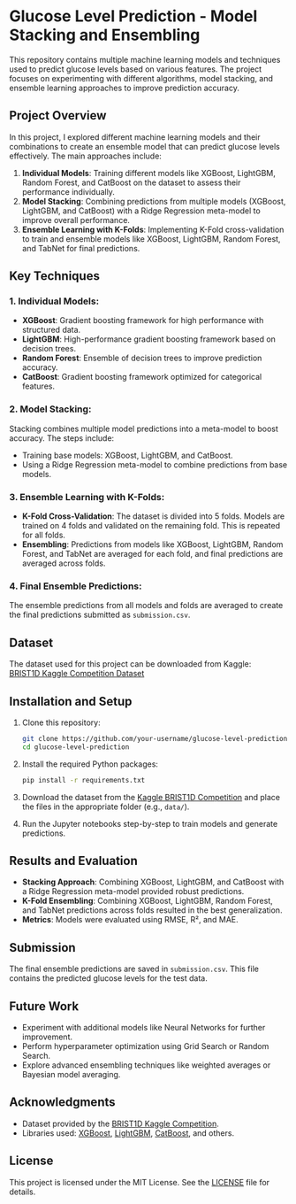# Glucose Level Prediction - Model Stacking and Ensembling

This repository contains multiple machine learning models and techniques used to predict glucose levels based on various features. The project focuses on experimenting with different algorithms, model stacking, and ensemble learning approaches to improve prediction accuracy.

## Project Overview

In this project, I explored different machine learning models and their combinations to create an ensemble model that can predict glucose levels effectively. The main approaches include:

1. **Individual Models**: Training different models like XGBoost, LightGBM, Random Forest, and CatBoost on the dataset to assess their performance individually.
2. **Model Stacking**: Combining predictions from multiple models (XGBoost, LightGBM, and CatBoost) with a Ridge Regression meta-model to improve overall performance.
3. **Ensemble Learning with K-Folds**: Implementing K-Fold cross-validation to train and ensemble models like XGBoost, LightGBM, Random Forest, and TabNet for final predictions.

## Key Techniques

### 1. **Individual Models**:
- **XGBoost**: Gradient boosting framework for high performance with structured data.
- **LightGBM**: High-performance gradient boosting framework based on decision trees.
- **Random Forest**: Ensemble of decision trees to improve prediction accuracy.
- **CatBoost**: Gradient boosting framework optimized for categorical features.

### 2. **Model Stacking**:
Stacking combines multiple model predictions into a meta-model to boost accuracy. The steps include:
- Training base models: XGBoost, LightGBM, and CatBoost.
- Using a Ridge Regression meta-model to combine predictions from base models.

### 3. **Ensemble Learning with K-Folds**:
- **K-Fold Cross-Validation**: The dataset is divided into 5 folds. Models are trained on 4 folds and validated on the remaining fold. This is repeated for all folds.
- **Ensembling**: Predictions from models like XGBoost, LightGBM, Random Forest, and TabNet are averaged for each fold, and final predictions are averaged across folds.

### 4. **Final Ensemble Predictions**:
The ensemble predictions from all models and folds are averaged to create the final predictions submitted as `submission.csv`.

## Dataset

The dataset used for this project can be downloaded from Kaggle:  
[BRIST1D Kaggle Competition Dataset](https://www.kaggle.com/competitions/brist1d)  


## Installation and Setup

1. Clone this repository:

    ```bash
    git clone https://github.com/your-username/glucose-level-prediction.git
    cd glucose-level-prediction
    ```

2. Install the required Python packages:

    ```bash
    pip install -r requirements.txt
    ```

3. Download the dataset from the [Kaggle BRIST1D Competition](https://www.kaggle.com/competitions/brist1d) and place the files in the appropriate folder (e.g., `data/`).

4. Run the Jupyter notebooks step-by-step to train models and generate predictions.

## Results and Evaluation

- **Stacking Approach**: Combining XGBoost, LightGBM, and CatBoost with a Ridge Regression meta-model provided robust predictions.
- **K-Fold Ensembling**: Combining XGBoost, LightGBM, Random Forest, and TabNet predictions across folds resulted in the best generalization.
- **Metrics**: Models were evaluated using RMSE, R², and MAE.

## Submission

The final ensemble predictions are saved in `submission.csv`. This file contains the predicted glucose levels for the test data.

## Future Work

- Experiment with additional models like Neural Networks for further improvement.
- Perform hyperparameter optimization using Grid Search or Random Search.
- Explore advanced ensembling techniques like weighted averages or Bayesian model averaging.

## Acknowledgments

- Dataset provided by the [BRIST1D Kaggle Competition](https://www.kaggle.com/competitions/brist1d).
- Libraries used: [XGBoost](https://xgboost.ai/), [LightGBM](https://lightgbm.readthedocs.io/en/latest/), [CatBoost](https://catboost.ai/), and others.

## License

This project is licensed under the MIT License. See the [LICENSE](LICENSE) file for details.
